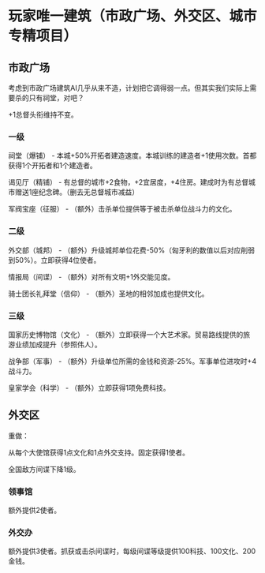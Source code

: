 # 玩家唯一建筑（市政广场、外交区、城市专精项目）

## 市政广场

考虑到市政广场建筑AI几乎从来不造，计划把它调得弱一点。但其实我们实际上需要杀的只有祠堂，对吧？

+1总督头衔维持不变。

### 一级

祠堂（爆铺） - 本城+50%开拓者建造速度。本城训练的建造者+1使用次数。首都获得1个开拓者和1个建造者。

谒见厅（精铺） - 有总督的城市+2食物，+2宜居度，+4住房。建成时为有总督城市赠送1座纪念碑。（删去无总督城市减益）

军阀宝座（征服） - （额外）击杀单位提供等于被击杀单位战斗力的文化。

### 二级

外交部（城邦） - （额外）升级城邦单位花费-50%（匈牙利的数值以后对应削弱到50%）。立即获得4位使者。

情报局（间谍） - （额外）对所有文明+1外交能见度。

骑士团长礼拜堂（信仰） - （额外）圣地的相邻加成也提供文化。

### 三级

国家历史博物馆（文化） - （额外）立即获得一个大艺术家。贸易路线提供的旅游业绩加成提升（参照伟人）。

战争部（军事） - （额外）升级单位所需的金钱和资源-25%。军事单位进攻时+4战斗力。

皇家学会（科学） - （额外）立即获得1项免费科技。

## 外交区

重做：

从每个大使馆获得1点文化和1点外交支持。固定获得1使者。

全国敌方间谍下降1级。

### 领事馆

额外提供2使者。

### 外交办

额外提供3使者。抓获或击杀间谍时，每级间谍等级提供100科技、100文化、200金钱。